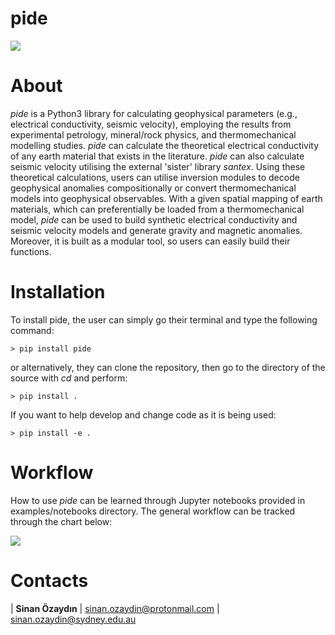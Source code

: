 # pide
<img src="./docs/figures/pide_logo.png">

# About
*pide* is a Python3 library for calculating geophysical parameters (e.g., electrical conductivity, seismic velocity), employing the results from experimental petrology, mineral/rock physics, and thermomechanical modelling studies. *pide* can calculate the theoretical electrical conductivity of any earth material that exists in the literature. *pide* can also calculate seismic velocity utilising the external 'sister' library *santex*. Using these theoretical calculations, users can utilise inversion modules to decode geophysical anomalies compositionally or convert thermomechanical models into geophysical observables. With a given spatial mapping of earth materials, which can preferentially be loaded from a thermomechanical model, *pide*  can be used to build synthetic electrical conductivity and seismic velocity models and generate gravity and magnetic anomalies. Moreover, it is built as a modular tool, so users can easily build their functions.

# Installation

To install pide, the user can simply go their terminal and type the following command:

`> pip install pide`

or alternatively, they can clone the repository, then go to the directory of the source with *cd* and perform:

`> pip install .`

If you want to help develop and change code as it is being used:

`> pip install -e .`

# Workflow

How to use *pide* can be learned through Jupyter notebooks provided in examples/notebooks directory. The general workflow can be tracked through the chart below:

<img src="./docs/figures/pide_workflow.png">

# Contacts

| **Sinan Özaydın** | sinan.ozaydin@protonmail.com | sinan.ozaydin@sydney.edu.au
